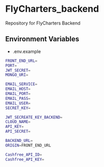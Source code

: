 # FlyCharters_backend
Repository for FlyCharters Backend

## Environment Variables

- .env.example

```bash
FRONT_END_URL=
PORT=
JWT_SECRET=
MONGO_URI=

EMAIL_SERVICE=
EMAIL_HOST=
EMAIL_PORT=
EMAIL_PASS=
EMAIL_USER=
SECRET_KEY=

JWT_SECREATE_KEY_BACKEND=
CLOUD_NAME=
API_KEY=
API_SECRET=

BACKEND_URL=
ORIGIN=FRONT_END_URL

Cashfree_API_ID=
Cashfree_API_KEY=
```
